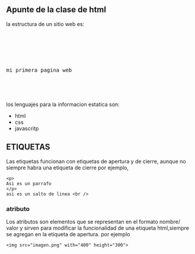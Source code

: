 ## Apunte de la clase de html

la estructura de un sitio web es:

<pre>
 <html>
<head>
</head>
<body>
<p>
mi primera pagina web 
</p>
</body>
</html>
</pre>

los lenguajes para la informacion estatica son:
* html
* css
* javascritp
## ETIQUETAS

Las etiquetas funcionan con etiquetas de apertura y de cierre, aunque no siempre habra una etiqueta de cierre por ejemplo,
```
<p>
Asi es un parrafo
</p>
asi es un salto de linea <br />
```
### atributo

Los atributos son elementos que se representan en el formato nombre/ valor y sirven para modificar la funcionalidad de una etiqueta html,siempre se agregan en la etiqueta de apertura.
por ejemplo
```
<img src="imagen.png" with="400" height="300">
```






